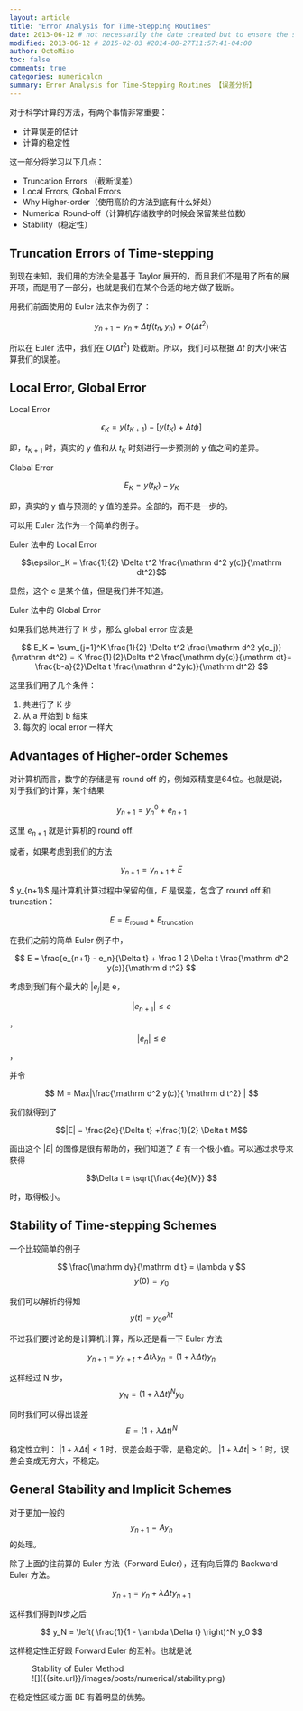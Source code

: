 ```yaml
---
layout: article
title: "Error Analysis for Time-Stepping Routines"
date: 2013-06-12 # not necessarily the date created but to ensure the sorting of posts
modified: 2013-06-12 # 2015-02-03 #2014-08-27T11:57:41-04:00
author: OctoMiao
toc: false
comments: true
categories: numericalcn
summary: Error Analysis for Time-Stepping Routines 【误差分析】
---
```



对于科学计算的方法，有两个事情非常重要：

* 计算误差的估计
* 计算的稳定性


这一部分将学习以下几点：

* Truncation Errors （截断误差）
* Local Errors, Global Errors
* Why Higher-order（使用高阶的方法到底有什么好处）
* Numerical Round-off（计算机存储数字的时候会保留某些位数）
* Stability（稳定性）




## Truncation Errors of Time-stepping

到现在未知，我们用的方法全是基于 Taylor 展开的，而且我们不是用了所有的展开项，而是用了一部分，也就是我们在某个合适的地方做了截断。

用我们前面使用的 Euler 法来作为例子：

$$y_{n+1} = y_n + \Delta  t f(t_n,y_n) + O(\Delta t^2)$$

所以在 Euler 法中，我们在 $O(\Delta t^2)$ 处截断。所以，我们可以根据 $\Delta t$ 的大小来估算我们的误差。


## Local Error, Global Error

Local Error

$$\epsilon_K = y(t_{K+1}) - [ y(t_K) + \Delta t \phi ] $$

即，$t_{K+1}$ 时，真实的 y 值和从 $t_K$ 时刻进行一步预测的 y 值之间的差异。

Glabal Error

$$E_K = y(t_K) - y_K$$

即，真实的 y 值与预测的 y 值的差异。全部的，而不是一步的。



可以用 Euler 法作为一个简单的例子。

Euler 法中的 Local Error

$$\epsilon_K = \frac{1}{2} \Delta t^2 \frac{\mathrm d^2 y(c)}{\mathrm dt^2}$$

显然，这个 c 是某个值，但是我们并不知道。

Euler 法中的 Global Error

如果我们总共进行了 K 步，那么 global error 应该是

$$ E_K = \sum_{j=1}^K \frac{1}{2} \Delta t^2 \frac{\mathrm d^2 y(c_j)}{\mathrm dt^2} = K \frac{1}{2}\Delta t^2 \frac{\mathrm dy(c)}{\mathrm dt}= \frac{b-a}{2}\Delta t \frac{\mathrm d^2y(c)}{\mathrm dt^2} $$

这里我们用了几个条件：
1. 共进行了 K 步
2. 从 a 开始到 b 结束
3. 每次的 local error 一样大



## Advantages of Higher-order Schemes

对计算机而言，数字的存储是有 round off 的，例如双精度是64位。也就是说，对于我们的计算，某个结果

$$ y_{n+1} = y_n^0 + e_{n+1} $$

这里 $e_{n+1}$ 就是计算机的 round off.

或者，如果考虑到我们的方法

$$ y_{n+1} = y_{n+1}+ E $$

$ y_{n+1}$ 是计算机计算过程中保留的值，$E$ 是误差，包含了 round off 和 truncation：

$$ E = E_{\text{round}} + E_{\text{truncation}} $$

在我们之前的简单 Euler 例子中，

$$ E = \frac{e_{n+1} - e_n}{\Delta t} + \frac 1 2 \Delta t \frac{\mathrm d^2 y(c)}{\mathrm d t^2} $$

考虑到我们有个最大的 $|e_j|$是 e，

$$|e_{n+1}|\leq e$$，
$$|e_n|\leq e$$，

并令

$$ M = Max|\frac{\mathrm  d^2 y(c)}{ \mathrm  d t^2} | $$

我们就得到了

$$|E| = \frac{2e}{\Delta t} +\frac{1}{2} \Delta  t M$$

画出这个 $|E|$ 的图像是很有帮助的，我们知道了 $E$ 有一个极小值。可以通过求导来获得

$$\Delta t = \sqrt{\frac{4e}{M}} $$

时，取得极小。



## Stability of Time-stepping Schemes


一个比较简单的例子

$$ \frac{\mathrm dy}{\mathrm d t} = \lambda y $$
$$ y(0)=y_0 $$

我们可以解析的得知
$$y(t)=y_0 e^{\lambda t} $$

不过我们要讨论的是计算机计算，所以还是看一下 Euler 方法

$$ y_{n+1} = y_{n+t} + \Delta t\lambda  y_n = (1+\lambda \Delta t )y_n$$

这样经过 N 步，
$$ y_N = (1+\lambda \Delta t)^N y_0 $$

同时我们可以得出误差
$$ E = (1+\lambda \Delta  t)^N$$

稳定性立判：
$|1+\lambda \Delta t|<1$ 时，误差会趋于零，是稳定的。
$|1+\lambda \Delta t|>1$ 时，误差会变成无穷大，不稳定。


## General Stability and Implicit Schemes


对于更加一般的
$$ y_{n+1} = A y_n $$
的处理。



除了上面的往前算的 Euler 方法（Forward Euler），还有向后算的 Backward Euler 方法。

$$ y_{n+1} = y_n + \lambda \Delta t y_{n+1}$$

这样我们得到N步之后

$$ y_N = \left( \frac{1}{1 - \lambda \Delta t} \right)^N y_0 $$

这样稳定性正好跟 Forward Euler 的互补。也就是说


<figure markdown="1">
<figcaption>
Stability of Euler Method
</figcaption>
![]({{site.url}}/images/posts/numerical/stability.png)
</figure>



在稳定性区域方面 BE 有着明显的优势。

